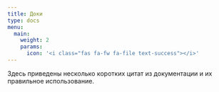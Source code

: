 ```yaml
---
title: Доки
type: docs
menu:
  main:
    weight: 2
    params:
      icon: '<i class="fas fa-fw fa-file text-success"></i>'
---
```


Здесь приведены несколько коротких цитат из документации и их правильное использование.
